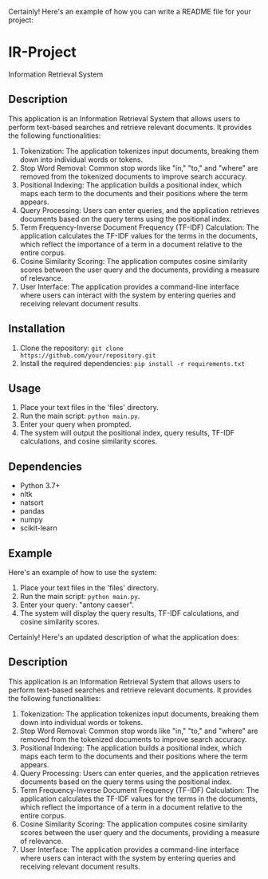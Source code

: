 Certainly! Here's an example of how you can write a README file for your project:

# IR-Project

Information Retrieval System

## Description

This application is an Information Retrieval System that allows users to perform text-based searches and retrieve relevant documents. It provides the following functionalities:

1. Tokenization: The application tokenizes input documents, breaking them down into individual words or tokens.
2. Stop Word Removal: Common stop words like "in," "to," and "where" are removed from the tokenized documents to improve search accuracy.
3. Positional Indexing: The application builds a positional index, which maps each term to the documents and their positions where the term appears.
4. Query Processing: Users can enter queries, and the application retrieves documents based on the query terms using the positional index.
5. Term Frequency-Inverse Document Frequency (TF-IDF) Calculation: The application calculates the TF-IDF values for the terms in the documents, which reflect the importance of a term in a document relative to the entire corpus.
6. Cosine Similarity Scoring: The application computes cosine similarity scores between the user query and the documents, providing a measure of relevance.
7. User Interface: The application provides a command-line interface where users can interact with the system by entering queries and receiving relevant document results.

## Installation

1. Clone the repository: `git clone https://github.com/your/repository.git`
2. Install the required dependencies: `pip install -r requirements.txt`

## Usage

1. Place your text files in the 'files' directory.
2. Run the main script: `python main.py`.
3. Enter your query when prompted.
4. The system will output the positional index, query results, TF-IDF calculations, and cosine similarity scores.

## Dependencies

- Python 3.7+
- nltk
- natsort
- pandas
- numpy
- scikit-learn

## Example

Here's an example of how to use the system:

1. Place your text files in the 'files' directory.
2. Run the main script: `python main.py`.
3. Enter your query: "antony caeser".
4. The system will display the query results, TF-IDF calculations, and cosine similarity scores.

Certainly! Here's an updated description of what the application does:

## Description

This application is an Information Retrieval System that allows users to perform text-based searches and retrieve relevant documents. It provides the following functionalities:

1. Tokenization: The application tokenizes input documents, breaking them down into individual words or tokens.
2. Stop Word Removal: Common stop words like "in," "to," and "where" are removed from the tokenized documents to improve search accuracy.
3. Positional Indexing: The application builds a positional index, which maps each term to the documents and their positions where the term appears.
4. Query Processing: Users can enter queries, and the application retrieves documents based on the query terms using the positional index.
5. Term Frequency-Inverse Document Frequency (TF-IDF) Calculation: The application calculates the TF-IDF values for the terms in the documents, which reflect the importance of a term in a document relative to the entire corpus.
6. Cosine Similarity Scoring: The application computes cosine similarity scores between the user query and the documents, providing a measure of relevance.
7. User Interface: The application provides a command-line interface where users can interact with the system by entering queries and receiving relevant document results.
